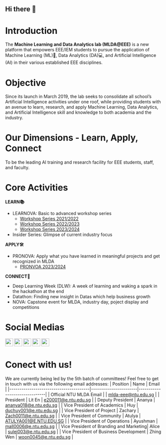 ## Hi there 👋

# Introduction

The **Machine Learning and Data Analytics lab (MLDA@EEE)** is a new platform that empowers EEE/IEM students to pursue the application of Machine Learning (ML)🤖, Data Analytics (DA)💻, and Artificial Intelligence (AI) in their various established EEE disciplines.

# Objective

Since its launch in March 2019, the lab seeks to consolidate all school’s Artificial Intelligence activities under one roof, while providing students with an avenue to learn, research, and apply Machine Learning, Data Analytics, and Artificial Intelligence skill and knowledge to both academia and the industry.

# Our Dimensions - Learn, Apply, Connect

To be the leading AI training and research facility for EEE students, staff, and faculty.

# Core Activities

**LEARN📚**

- LEARNOVA: Basic to advanced workshop series
  - [Workshop Series 2021/2022](https://github.com/MLDA-NTU/workshops-2021-22)
  - [Workshop Series 2022/2023](https://github.com/MLDA-NTU/Workshops-2022-23)
  - [Workshop Series 2023/2024](https://github.com/MLDA-NTU/Workshops-2023-24)
- Insider Series: Glimpse of current industry focus

**APPLY🛠️**

- PRONOVA: Apply what you have learned in meaningful projects and get recognized in MLDA
  - [PRONVOA 2023/2024](https://github.com/MLDA-NTU/MLDA-Projects-Recognition)

**CONNECT🔗**

- Deep Learning Week (DLW): A week of learning and waking a spark in the hackathon at the end
- Datathon: Finding new insight in Datas which help business growth
- NOVA: Capstone event for MLDA, industry day, poject display and competitions

# Social Medias
<a href="https://www.facebook.com/mldaateee"><img src="https://github.com/MLDA-NTU/.github/assets/65808174/3faf886d-80de-43a7-b464-ba7f86d9bdbc"  width="25" height="25"></a>
<a href="https://www.instagram.com/mlda_at_eee_ntu/"><img src="https://github.com/MLDA-NTU/.github/assets/65808174/3bd34551-9bc9-42d7-8d2e-465add014eff"  width="25" height="25"></a>
<a href="https://www.linkedin.com/company/mlda-at-eee/"><img src="https://github.com/MLDA-NTU/.github/assets/65808174/45692a9c-dcb6-41f6-ae31-4353b7b7deb7"  width="25" height="25"></a>
<a href="https://www.youtube.com/@MLDAatEEENTU"><img src="https://github.com/MLDA-NTU/.github/assets/65808174/42e17480-3875-452e-bf0d-8f63950855e8"  width="25" height="25"></a>
<a href="https://t.me/+PLuM4bohWtczZmY1"><img src="https://github.com/MLDA-NTU/.github/assets/65808174/062e99f7-65e9-4f50-95e0-0470fce19740"  width="25" height="25"></a>

# Conect with us!
We are currently being led by the 5th batch of committees! Feel free to get in touch with us via the following email addresses:
| Position                               | Name                  | Email                         |
|----------------------------------------|-----------------------|-------------------------------|
| Official NTU MLDA Email                |                       | mlda-eee@ntu.edu.sg            |
| President                              | Lit En                | e200011@e.ntu.edu.sg           |
| Deputy President                       | Ananya                | ananya018@e.ntu.edu.sg         |
| Vice President of Academics             | Huy                   | duchuy001@e.ntu.edu.sg         |
| Vice President of Project               | Zachary               | Zach0011@e.ntu.edu.sg          |
| Vice President of Community             | Atulya                | ATULYA001@E.NTU.EDU.SG         |
| Vice President of Operations            | Ayushman              | mall0006@e.ntu.edu.sg          |
| Vice President of Branding and Marketing| Alice                 | sulei003@e.ntu.edu.sg          |
| Vice President of Business Development  | Zhing Wen             | woon0045@e.ntu.edu.sg          |



<!--

**Here are some ideas to get you started:**

🙋‍♀️ A short introduction - what is your organization all about?
🌈 Contribution guidelines - how can the community get involved?
👩‍💻 Useful resources - where can the community find your docs? Is there anything else the community should know?
🍿 Fun facts - what does your team eat for breakfast?
🧙 Remember, you can do mighty things with the power of [Markdown](https://docs.github.com/github/writing-on-github/getting-started-with-writing-and-formatting-on-github/basic-writing-and-formatting-syntax)
-->
